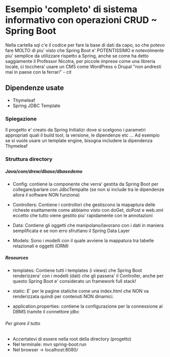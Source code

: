 # Esempio 'completo' di sistema informativo con operazioni CRUD ~ Spring Boot

Nella cartella sql c'e il codice per fare la base di dati da capo, so che potevo
fare MOLTO di piu' visto che Spring Boot e' POTENTISSIMO e notevolmente piu'
semplice da utilizzare rispetto a Spring, anche se come ha detto saggiamente il Professor Nicotra, per piccole imprese come una libreria locale, ci tocchera' usare un CMS come WordPress o Drupal "non andresti mai in paese con la ferrari" - cit

## Dipendenze usate

- Thymeleaf
- Spring JDBC Template

### Spiegazione 

Il progetto e' creato da Spring Initializr dove si scelgono i parametri appropriati quali il build tool, la versione, le dipendenze etc ...
Ad esempio se si vuole usare un template engine, bisogna includere la
dipendenza Thymeleaf

### Struttura directory

##### Java/com/drew/dbase/dbasedemo

- Config: contiene la componente che verra' gestita da Spring Boot per
          collegare/parlare con JdbcTempalte (se non si include tra le dipendenze allora il software NON funziona)

- Controllers: Contiene i controllori che gestiscono la mapaptura delle richeste
               esattamente come abbiamo visto con doGet, doPost e web.xml eccetto
               che tutto viene gestito piu' rapidamente con le annotazioni

- Data: Contiene gli oggetti che manipolano/lavorano con i dati in maniera 
        semplificata e se non erro sfruttano il Spring Data Layer

- Models: Sono i modelli con il quale avviene la mappatura tra tabelle 
          relazionali e oggetti (ORM)

##### Resources

- templates: Contiene tutti i templates (i views) che Spring Boot renderizzera'
             con i modelli (dati) che gli passera' il Controller, anche per questo Spring Boot e' considerato un framework full stack!

- static: E' per le pagine statiche come una index.html che NON va renderizzata
          quindi per contenuti NON dinamici.

- application.properties: contiene la configurazione per la connessione al DBMS
                          tramite il connettore jdbc

###### Per girare il tutto

- Accertatevi di essere nella root della directory (progetto)
- Nel terminale: mvn spring-boot:run
- Nel browser -> localhost:8080/
